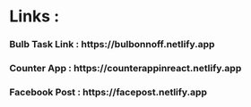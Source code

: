 <h1>Links :</h1>
<h3>Bulb Task Link : https://bulbonnoff.netlify.app</h3>
<h3>Counter App : https://counterappinreact.netlify.app</h3>
<h3>Facebook Post : https://facepost.netlify.app</h3>
